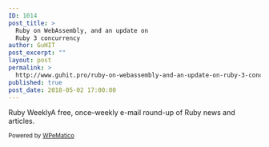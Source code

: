 ```yaml
---
ID: 1014
post_title: >
  Ruby on WebAssembly, and an update on
  Ruby 3 concurrency
author: GuHIT
post_excerpt: ""
layout: post
permalink: >
  http://www.guhit.pro/ruby-on-webassembly-and-an-update-on-ruby-3-concurrency/
published: true
post_date: 2018-05-02 17:00:00
---
```

Ruby WeeklyA free, once&ndash;weekly e-mail round-up of Ruby news and articles.<p class="wpematico_credit"><small>Powered by <a href="http://www.wpematico.com" target="_blank">WPeMatico</a></small></p>